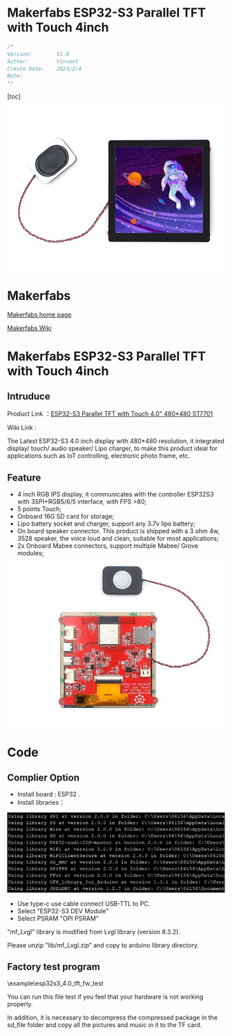 # Makerfabs ESP32-S3 Parallel TFT with Touch 4inch
```c++
/*
Version:		V1.0
Author:			Vincent
Create Date:	2023/2/4
Note:
*/
```

[toc]

![main](md_pic/main.jpg)

# Makerfabs

[Makerfabs home page](https://www.makerfabs.com/)

[Makerfabs Wiki](https://wiki.makerfabs.com/)



# Makerfabs ESP32-S3 Parallel TFT with Touch 4inch

## Intruduce

Product Link ：[ESP32-S3 Parallel TFT with Touch 4.0" 480*480 ST7701](https://www.makerfabs.com/esp32-s3-parallel-tft-with-touch-4-inch.html)

Wiki Link :



The Latest ESP32-S3 4.0 inch display with 480*480 resolution, it integrated display/ touch/ audio speaker/ Lipo charger, to make this product ideal for applications such as IoT controlling, electronic photo frame, etc.

## Feature

- 4 inch RGB IPS display, it communicates with the controller ESP32S3 with 3SPI+RGB5/6/5 interface, with FPS >80;
- 5 points Touch;
- Onboard 16G SD card for storage;
- Lipo battery socket and charger, support any 3.7v lipo battery;
- On board speaker connector. This product is shipped with a 3 ohm 4w, 3528 speaker, the voice loud and clean, suitable for most applications;
- 2x Onboard Mabee connectors, support multiple Mabee/ Grove modules;

![main](md_pic/back.jpg)

# Code

## Complier Option

- Install board : ESP32 .
- Install libraries：

![library](md_pic/library.jpg)

- Use type-c use cable connect USB-TTL to PC.
- Select "ESP32-S3 DEV Module"
- Select PSRAM "OPI PSRAM"

"mf_Lvgl" library is modified from Lvgl library (version 8.3.2). 

Please unzip "lib/mf_Lvgl.zip" and copy to arduino library directory.

## Factory test program

\example\esp32s3_4.0_tft_fw_test

You can run this file test if you feel that your hardware is not working properly. 

In addition, it is necessary to decompress the compressed package in the sd_file folder and copy all the pictures and music in it to the TF card.